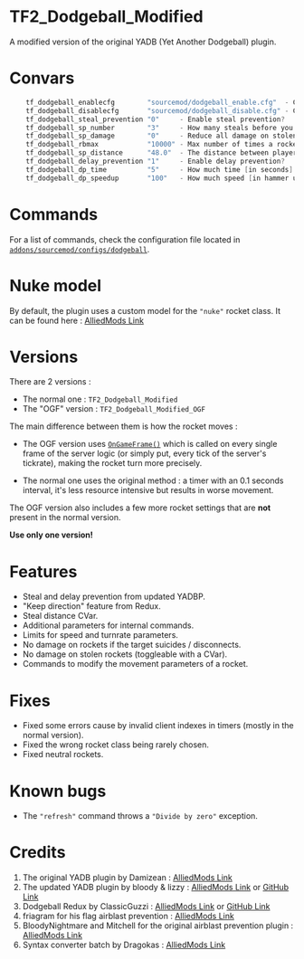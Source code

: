 # TF2_Dodgeball_Modified
A modified version of the original YADB (Yet Another Dodgeball) plugin.

# Convars
```c
    tf_dodgeball_enablecfg        "sourcemod/dodgeball_enable.cfg"  - Config file to execute when enabling the Dodgeball game mode.
    tf_dodgeball_disablecfg       "sourcemod/dodgeball_disable.cfg" - Config file to execute when disabling the Dodgeball game mode.
    tf_dodgeball_steal_prevention "0"     - Enable steal prevention?
    tf_dodgeball_sp_number        "3"     - How many steals before you get slayed?
    tf_dodgeball_sp_damage        "0"     - Reduce all damage on stolen rockets?
    tf_dodgeball_rbmax            "10000" - Max number of times a rocket will bounce.
    tf_dodgeball_sp_distance      "48.0"  - The distance between players for a steal to register.
    tf_dodgeball_delay_prevention "1"     - Enable delay prevention?
    tf_dodgeball_dp_time          "5"     - How much time [in seconds] before delay prevention activates?
    tf_dodgeball_dp_speedup       "100"   - How much speed [in hammer units per second] should the rocket gain when delayed? 
```

# Commands
For a list of commands, check the configuration file located in [`addons/sourcemod/configs/dodgeball`](https://github.com/x07x08/TF2_Dodgeball_Modified/tree/main/TF2_Dodgeball_Modified/addons/sourcemod/configs/dodgeball).

# Nuke model
By default, the plugin uses a custom model for the `"nuke"` rocket class. It can be found here : [AlliedMods Link](https://forums.alliedmods.net/showpost.php?s=8fa72450fa0c4941c927d01d2d6245c9&p=2180141&postcount=350)

# Versions
There are 2 versions : 
* The normal one : `TF2_Dodgeball_Modified`
* The "OGF" version : `TF2_Dodgeball_Modified_OGF`

The main difference between them is how the rocket moves :

- The OGF version uses [`OnGameFrame()`](https://sm.alliedmods.net/new-api/sourcemod/OnGameFrame) which is called on every single frame of the server logic (or simply put, every tick of the server's tickrate), making the rocket turn more precisely.

- The normal one uses the original method : a timer with an 0.1 seconds interval, it's less resource intensive but results in worse movement.

The OGF version also includes a few more rocket settings that are **not** present in the normal version.

**Use only one version!**

# Features
- Steal and delay prevention from updated YADBP.
- "Keep direction" feature from Redux.
- Steal distance CVar.
- Additional parameters for internal commands.
- Limits for speed and turnrate parameters.
- No damage on rockets if the target suicides / disconnects.
- No damage on stolen rockets (toggleable with a CVar).
- Commands to modify the movement parameters of a rocket.

# Fixes
- Fixed some errors cause by invalid client indexes in timers (mostly in the normal version).
- Fixed the wrong rocket class being rarely chosen.
- Fixed neutral rockets.

# Known bugs
- The `"refresh"` command throws a `"Divide by zero"` exception.

# Credits
1. The original YADB plugin by Damizean : [AlliedMods Link](https://forums.alliedmods.net/showthread.php?t=134503)
2. The updated YADB plugin by bloody & lizzy : [AlliedMods Link](https://forums.alliedmods.net/showthread.php?p=2534328) or [GitHub Link](https://github.com/bloodgit/TF2-Dodgeball)
3. Dodgeball Redux by ClassicGuzzi : [AlliedMods Link](https://forums.alliedmods.net/showthread.php?p=2226728) or [GitHub Link](https://github.com/ClassicSpeed/dodgeball)
4. friagram for his flag airblast prevention : [AlliedMods Link](https://forums.alliedmods.net/showthread.php?t=219056)
5. BloodyNightmare and Mitchell for the original airblast prevention plugin : [AlliedMods Link](https://forums.alliedmods.net/showthread.php?t=233475)
6. Syntax converter batch by Dragokas : [AlliedMods Link](https://forums.alliedmods.net/showpost.php?p=2593268&postcount=54)
